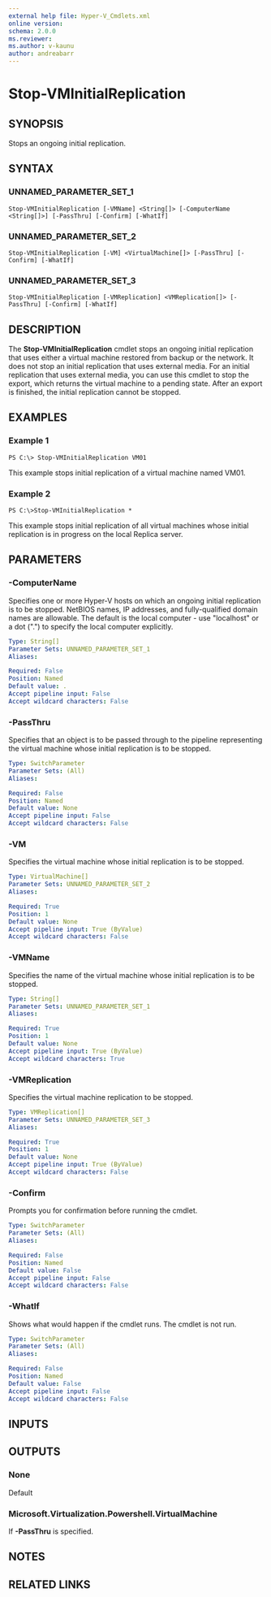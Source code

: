 ```yaml
---
external help file: Hyper-V_Cmdlets.xml
online version: 
schema: 2.0.0
ms.reviewer:
ms.author: v-kaunu
author: andreabarr
---
```


# Stop-VMInitialReplication

## SYNOPSIS
Stops an ongoing initial replication.

## SYNTAX

### UNNAMED_PARAMETER_SET_1
```
Stop-VMInitialReplication [-VMName] <String[]> [-ComputerName <String[]>] [-PassThru] [-Confirm] [-WhatIf]
```

### UNNAMED_PARAMETER_SET_2
```
Stop-VMInitialReplication [-VM] <VirtualMachine[]> [-PassThru] [-Confirm] [-WhatIf]
```

### UNNAMED_PARAMETER_SET_3
```
Stop-VMInitialReplication [-VMReplication] <VMReplication[]> [-PassThru] [-Confirm] [-WhatIf]
```

## DESCRIPTION
The **Stop-VMInitialReplication** cmdlet stops an ongoing initial replication that uses either a virtual machine restored from backup or the network.
It does not stop an initial replication that uses external media.
For an initial replication that uses external media, you can use this cmdlet to stop the export, which returns the virtual machine to a pending state.
After an export is finished, the initial replication cannot be stopped.

## EXAMPLES

### Example 1
```
PS C:\> Stop-VMInitialReplication VM01
```

This example stops initial replication of a virtual machine named VM01.

### Example 2
```
PS C:\>Stop-VMInitialReplication *
```

This example stops initial replication of all virtual machines whose initial replication is in progress on the local Replica server.

## PARAMETERS

### -ComputerName
Specifies one or more Hyper-V hosts on which an ongoing initial replication is to be stopped.
NetBIOS names, IP addresses, and fully-qualified domain names are allowable.
The default is the local computer - use "localhost" or a dot (".") to specify the local computer explicitly.

```yaml
Type: String[]
Parameter Sets: UNNAMED_PARAMETER_SET_1
Aliases: 

Required: False
Position: Named
Default value: .
Accept pipeline input: False
Accept wildcard characters: False
```

### -PassThru
Specifies that an object is to be passed through to the pipeline representing the virtual machine whose initial replication is to be stopped.

```yaml
Type: SwitchParameter
Parameter Sets: (All)
Aliases: 

Required: False
Position: Named
Default value: None
Accept pipeline input: False
Accept wildcard characters: False
```

### -VM
Specifies the virtual machine whose initial replication is to be stopped.

```yaml
Type: VirtualMachine[]
Parameter Sets: UNNAMED_PARAMETER_SET_2
Aliases: 

Required: True
Position: 1
Default value: None
Accept pipeline input: True (ByValue)
Accept wildcard characters: False
```

### -VMName
Specifies the name of the virtual machine whose initial replication is to be stopped.

```yaml
Type: String[]
Parameter Sets: UNNAMED_PARAMETER_SET_1
Aliases: 

Required: True
Position: 1
Default value: None
Accept pipeline input: True (ByValue)
Accept wildcard characters: True
```

### -VMReplication
Specifies the virtual machine replication to be stopped.

```yaml
Type: VMReplication[]
Parameter Sets: UNNAMED_PARAMETER_SET_3
Aliases: 

Required: True
Position: 1
Default value: None
Accept pipeline input: True (ByValue)
Accept wildcard characters: False
```

### -Confirm
Prompts you for confirmation before running the cmdlet.

```yaml
Type: SwitchParameter
Parameter Sets: (All)
Aliases: 

Required: False
Position: Named
Default value: False
Accept pipeline input: False
Accept wildcard characters: False
```

### -WhatIf
Shows what would happen if the cmdlet runs.
The cmdlet is not run.

```yaml
Type: SwitchParameter
Parameter Sets: (All)
Aliases: 

Required: False
Position: Named
Default value: False
Accept pipeline input: False
Accept wildcard characters: False
```

## INPUTS

## OUTPUTS

### None
Default

### Microsoft.Virtualization.Powershell.VirtualMachine
If **-PassThru** is specified.

## NOTES

## RELATED LINKS



